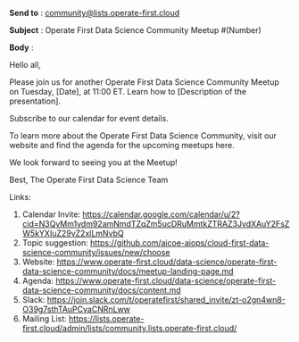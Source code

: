 **Send to** : community@lists.operate-first.cloud

**Subject** : Operate First Data Science Community Meetup #(Number)

**Body** :

Hello all,

Please join us for another Operate First Data Science Community Meetup on Tuesday, [Date], at 11:00 ET. Learn how to [Description of the presentation].

Subscribe to our calendar for event details.

To learn more about the Operate First Data Science Community, visit our website and find the agenda for the upcoming meetups here.

We look forward to seeing you at the Meetup!

Best,
The Operate First Data Science Team


Links:

1. Calendar Invite: https://calendar.google.com/calendar/u/2?cid=N3QyMm1ydm92amNmdTZqZm5ucDRuMmtkZTRAZ3JvdXAuY2FsZW5kYXIuZ29vZ2xlLmNvbQ
2. Topic suggestion: https://github.com/aicoe-aiops/cloud-first-data-science-community/issues/new/choose
3. Website: https://www.operate-first.cloud/data-science/operate-first-data-science-community/docs/meetup-landing-page.md
4. Agenda: https://www.operate-first.cloud/data-science/operate-first-data-science-community/docs/content.md
5. Slack: https://join.slack.com/t/operatefirst/shared_invite/zt-o2gn4wn8-O39g7sthTAuPCvaCNRnLww
6. Mailing List: https://lists.operate-first.cloud/admin/lists/community.lists.operate-first.cloud/
